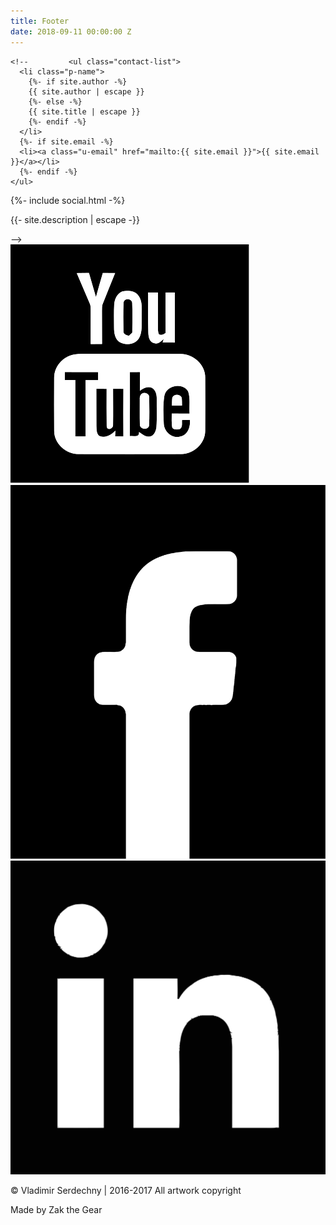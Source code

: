 ```yaml
---
title: Footer
date: 2018-09-11 00:00:00 Z
---
```


<div class="wrapper">
  <!-- <h2 class="footer-heading">{{ site.title | escape }}</h2> -->
  <div class="footer-col-wrapper">
    <!-- <div class="footer-col footer-col-1"> -->
    
    <!--         <ul class="contact-list">
      <li class="p-name">
        {%- if site.author -%}
        {{ site.author | escape }}
        {%- else -%}
        {{ site.title | escape }}
        {%- endif -%}
      </li>
      {%- if site.email -%}
      <li><a class="u-email" href="mailto:{{ site.email }}">{{ site.email }}</a></li>
      {%- endif -%}
    </ul>
  </div>
  <div class="footer-col footer-col-2">
    {%- include social.html -%}
  </div>
  <div class="footer-col footer-col-3">
    <p>{{- site.description | escape -}}</p> -->
    <div class="smm-group">
      <a href="https://www.youtube.com/channel/UCZe4XsQiZB0tnBiGCyv7Ydg"><img class="sm-icon" src="assets/youtube.svg"></a>
      <a href="https://www.facebook.com/JewelerSerdechny"><img class="sm-icon tall" src="assets/facebook.svg"></a>
      <a href="   "><img class="sm-icon" src="assets/linkedIn.svg"></a>
    </div>
    <p>&copy; Vladimir Serdechny | 2016-2017 All artwork copyright</p>
    <p>Made by Zak the Gear</p>
  </div>
</div>